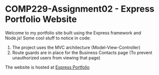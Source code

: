 # COMP229-Assignment02 - Express Portfolio Website
Welcome to my portfolio site built using the Express framework and Node.js!
Some cool stuff to notice in code:
1. The project uses the MVC architecture (Model-View-Controller)
2. Route guards are in place for the Business Contacts page (To prevent unauthorized users from viewing that page)

The website is hosted at [Express Portfolio](https://comp229-assignment02.herokuapp.com/)
